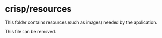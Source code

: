 # crisp/resources

This folder contains resources (such as images) needed by the application. 

This file can be removed.
